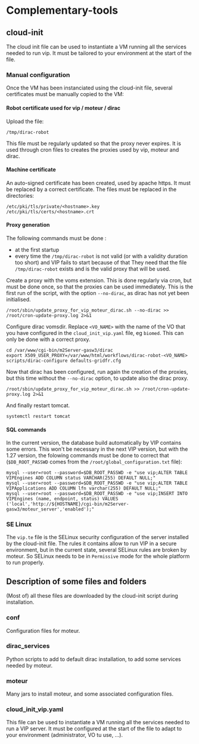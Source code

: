 # Complementary-tools

## cloud-init

The cloud init file can be used to instantiate a VM running all the
services needed to run vip.  It must be tailored to your environment
at the start of the file.

### Manual configuration

Once the VM has been instanciated using the cloud-init file, several
certificates must be manually copied to the VM:

#### Robot certificate used for vip / moteur / dirac

Upload the file:
```shell
/tmp/dirac-robot
```

This file must be regularly updated so that the proxy never expires.
It is used through cron files to creates the proxies used by vip, moteur
and dirac.

#### Machine certificate

An auto-signed certificate has been created, used by apache https.  It
must be replaced by a correct certificate.  The files must be replaced
in the directories:
```shell
/etc/pki/tls/private/<hostname>.key
/etc/pki/tls/certs/<hostname>.crt
```

#### Proxy generation

The following commands must be done :
- at the first startup
- every time the `/tmp/dirac-robot` is not valid (or with a validity duration too short) and VIP fails to start because of that
They need that the file `/tmp/dirac-robot` exists and is the valid proxy that will be used.

Create a proxy with the voms extension.  This is done regularly via
cron, but must be done once, so that the proxies can be used
immediately.  This is the first run of the script, with the option
`--no-dirac`, as dirac has not yet been initialised.
```shell
/root/sbin/update_proxy_for_vip_moteur_dirac.sh --no-dirac >> /root/cron-update-proxy.log 2>&1
```

Configure dirac vomsdir.  Replace `<VO_NAME>` with the name of the VO
that you have configured in the `cloud_init_vip.yaml` file, eg
`biomed`.  This can only be done with a correct proxy.
```shell
cd /var/www/cgi-bin/m2Server-gasw3/dirac
export X509_USER_PROXY=/var/www/html/workflows/dirac-robot-<VO_NAME>
scripts/dirac-configure defaults-gridfr.cfg
```

Now that dirac has been configured, run again the creation of the
proxies, but this time without the `--no-dirac` option, to update also
the dirac proxy.
```shell
/root/sbin/update_proxy_for_vip_moteur_dirac.sh >> /root/cron-update-proxy.log 2>&1
```

And finally restart tomcat.
```shell
systemctl restart tomcat
```

#### SQL commands

In the current version, the database build automatically by VIP contains some errors. This won't be necessary in the next VIP version, but with the 1.27 version, the folowing commands must be done to correct that (`$DB_ROOT_PASSWD` comes from the `/root/global_configuration.txt` file):

```
mysql --user=root --password=$DB_ROOT_PASSWD -e "use vip;ALTER TABLE VIPEngines ADD COLUMN status VARCHAR(255) DEFAULT NULL;"
mysql --user=root --password=$DB_ROOT_PASSWD -e "use vip;ALTER TABLE VIPApplications ADD COLUMN lfn varchar(255) DEFAULT NULL;"
mysql --user=root --password=$DB_ROOT_PASSWD -e "use vip;INSERT INTO VIPEngines (name, endpoint, status) VALUES ('local','http://${HOSTNAME}/cgi-bin/m2Server-gasw3/moteur_server','enabled');"
```

### SE Linux

The `vip.te` file is the SELinux security configuration of the server installed by
the cloud-init file. The rules it contains allow to run VIP in a secure environment,
but in the current state, several SELinux rules are broken by moteur. So SELinux needs
to be in `Permissive` mode for the whole platform to run properly.

## Description of some files and folders

(Most of) all these files are downloaded by the cloud-init script
during installation.

### conf

Configuration files for moteur.

### dirac_services

Python scripts to add to default dirac installation, to add some
services needed by moteur.

### moteur

Many jars to install moteur, and some associated configuration files.

### cloud_init_vip.yaml

This file can be used to instantiate a VM running all the services
needed to run a VIP server.  It must be configured at the start of the
file to adapt to your environment (administrator, VO tu use, …).
